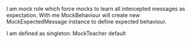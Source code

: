 I am mock role which force mocks to learn all intercepted messages as expectation. 
With me MockBehaviour will create new MockExpectedMessage instance to define expected behaviour. 

I am defined as singleton:
	MockTeacher default